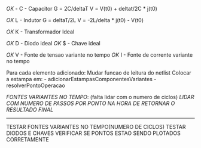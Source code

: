 _OK_ - C - Capacitor
		 G = 2C/deltaT
		 V = V(t0) + deltat/2C * j(t0)
	
_OK_ L - Indutor
		 G = deltaT/2L
		 V = -2L/delta * j(t0) - V(t0) 

_OK_ K - Transformador Ideal

_OK_ D - Diodo ideal
_OK_ $ - Chave ideal

_OK_ V - Fonte de tensao variante no tempo
_OK_ I - Fonte de corrente variante no tempo

Para cada elemento adicionado:
	Mudar funcao de leitura do netlist
	Colocar a estampa em:
		- adicionarEstampasComponentesVariantes
		- resolverPontoOperacao

_FONTES VARIANTES NO TEMPO_: (falta lidar com o numero de ciclos)
_LIDAR COM NUMERO DE PASSOS POR PONTO NA HORA DE RETORNAR O RESULTADO FINAL_

______

TESTAR FONTES VARIANTES NO TEMPO(NUMERO DE CICLOS)
TESTAR DIODOS E CHAVES
VERIFICAR SE PONTOS ESTAO SENDO PLOTADOS CORRETAMENTE




